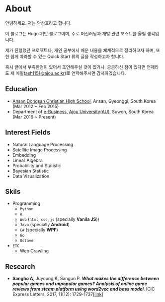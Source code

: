 # About


안녕하세요. 저는 안상호라고 합니다. 

이 블로그는 Hugo 기반 블로그이며, 주로 머신러닝과 개발 관련 포스트를 올릴 생각입니다.

제가 진행했던 프로젝트나, 개인 공부에서 배운 내용을 체계적으로 정리하고자 하며,
또한 쉽게 따라할 수 있는 Quick Start 류의 글을 작성하고자 합니다.

혹시 글에서 부족한점이 있어서 조언해주실 것이 있거나, 궁금하신 점이 있다면 언제라도 제 메일(ash1151@ajou.ac.kr)로 연락해주시면 감사하겠습니다. 

## Education

- [Ansan Dongsan Christian High School](http://www.dsgo.kr/main.php), Ansan, Gyeonggi, South Korea (Mar 2012 ~ Feb 2015)
- Department of [e-Business](http://biz-e.ajou.ac.kr/biz-e/programs/dept-02-01.jsp), [Ajou University(AU)](https://www.ajou.ac.kr/en/), Suwon, South Korea (Mar 2016 ~ Present)

## Interest Fields
- Natural Language Processing
- Satellite Image Processing
- Embedding
- Linear Algebra 
- Probability and Statistic
- Bayesian Statistic 
- Data Visualization

## Skils

- Programming
  + `Python`
  + `R`
  + `Web` (`html`, `css`, `js` (specially **Vanila JS**))
  + `Java` (specially **Android**)
  + `C#` (specially **WPF**)
  + `Go`
  + `Octave`
- `ETC`
  + Web Crawling

## Research

- **Sangho A**, Juyoung K, Sangun P. ***What makes the difference between popular games and unpopular games? Analysis of online game reviews from steam platform using word2vec and bass model***. ICIC Express Letters, 2017, 11(12): 1729-1737[[link]](http://www.icicel.org/ell/contents/2017/12/el-11-12-06.pdf)

